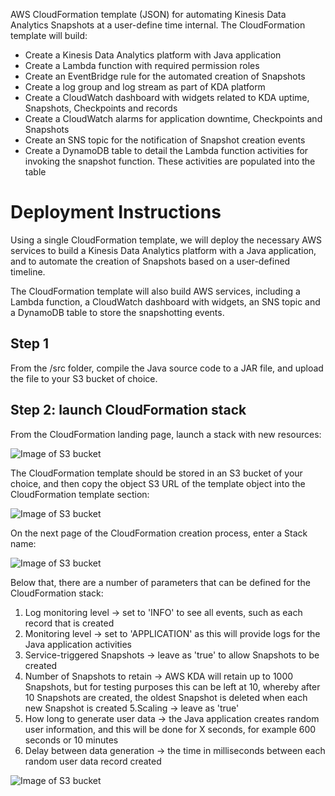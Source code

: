 AWS CloudFormation template (JSON) for automating Kinesis Data Analytics Snapshots at a user-define time internal.
The CloudFormation template will build:

- Create a Kinesis Data Analytics platform with Java application
- Create a Lambda function with required permission roles
- Create an EventBridge rule for the automated creation of Snapshots
- Create a log group and log stream as part of KDA platform
- Create a CloudWatch dashboard with widgets related to KDA uptime, Snapshots, Checkpoints and records
- Create a CloudWatch alarms for application downtime, Checkpoints and Snapshots
- Create an SNS topic for the notification of Snapshot creation events
- Create a DynamoDB table to detail the Lambda function activities for invoking the snapshot function. These activities are populated into the table

# Deployment Instructions

Using a single CloudFormation template, we will deploy the necessary AWS services to build a Kinesis Data Analytics platform with a Java application, and to automate the creation of Snapshots based on a user-defined timeline.

The CloudFormation template will also build AWS services, including a Lambda function, a CloudWatch dashboard with widgets, an SNS topic and a DynamoDB table to store the snapshotting events.

## Step 1

From the /src folder, compile the Java source code to a JAR file, and upload the file to your S3 bucket of choice.

## Step 2: launch CloudFormation stack

From the CloudFormation landing page, launch a stack with new resources:

![Image of S3 bucket](https://github.com/riskfocus/rfs-kda-snapshot/blob/master/Images/100.png)


The CloudFormation template should be stored in an S3 bucket of your choice, and then copy the object S3 URL of the template object into the CloudFormation template section:

![Image of S3 bucket](https://github.com/riskfocus/rfs-kda-snapshot/blob/master/Images/14.png)


On the next page of the CloudFormation creation process, enter a Stack name:

![Image of S3 bucket](https://github.com/riskfocus/rfs-kda-snapshot/blob/master/Images/1.png)


Below that, there are a number of parameters that can be defined for the CloudFormation stack:

  1. Log monitoring level → set to 'INFO' to see all events, such as each record that is created
  2. Monitoring level → set to 'APPLICATION' as this will provide logs for the Java application activities
  3. Service-triggered Snapshots → leave as 'true' to allow Snapshots to be created
  4. Number of Snapshots to retain → AWS KDA will retain up to 1000 Snapshots, but for testing purposes this can be left at 10, whereby after 10 Snapshots are created, the oldest Snapshot is deleted when each new Snapshot is created
  5.Scaling → leave as 'true'
  6. How long to generate user data → the Java application creates random user information, and this will be done for X seconds, for example 600 seconds or 10 minutes
  7. Delay between data generation → the time in milliseconds between each random user data record created

![Image of S3 bucket](https://github.com/riskfocus/rfs-kda-snapshot/blob/master/Images/2.png)


